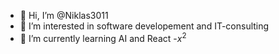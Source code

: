 - 👋 Hi, I’m @Niklas3011
- 👀 I’m interested in software developement and IT-consulting
- 🌱 I’m currently learning AI and React
-$x^2$
